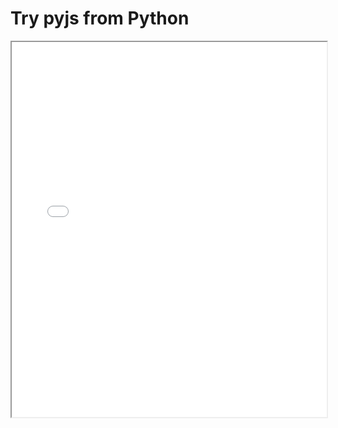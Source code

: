 # Try pyjs from Python 
<iframe
  src="../lite/repl/index.html?kernel=xpython&theme=JLDracula&code=import pyjs"
  width="100%"
  height="600px"
></iframe>

